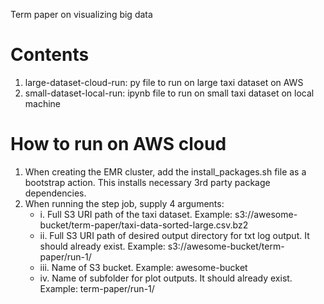 Term paper on visualizing big data

# Contents
1. large-dataset-cloud-run: py file to run on large taxi dataset on AWS
2. small-dataset-local-run: ipynb file to run on small taxi dataset on local machine

# How to run on AWS cloud
1. When creating the EMR cluster, add the install_packages.sh file as a bootstrap action. This installs necessary 3rd party package dependencies.
2. When running the step job, supply 4 arguments:
      - i. Full S3 URI path of the taxi dataset. Example: s3://awesome-bucket/term-paper/taxi-data-sorted-large.csv.bz2 
     - ii. Full S3 URI path of desired output directory for txt log output. It should already exist. Example: s3://awesome-bucket/term-paper/run-1/
    - iii. Name of S3 bucket. Example: awesome-bucket
     - iv. Name of subfolder for plot outputs. It should already exist. Example: term-paper/run-1/
